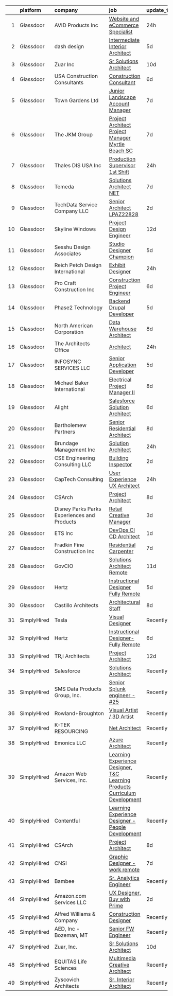 

|    | platform    | company                                      | job                                                                                                                                                                                                                                                                                                                                                                                                                                                                                                                                                                                                                                                                                                                                                                                                                                                                                                                                                  | update_time   | location             |
|---:|:------------|:---------------------------------------------|:-----------------------------------------------------------------------------------------------------------------------------------------------------------------------------------------------------------------------------------------------------------------------------------------------------------------------------------------------------------------------------------------------------------------------------------------------------------------------------------------------------------------------------------------------------------------------------------------------------------------------------------------------------------------------------------------------------------------------------------------------------------------------------------------------------------------------------------------------------------------------------------------------------------------------------------------------------|:--------------|:---------------------|
|  1 | Glassdoor   | AVID Products  Inc                           | [Website and eCommerce Specialist](https://www.glassdoor.com/partner/jobListing.htm?pos=125&ao=1110586&s=58&guid=00000181fb807caa820918ddd85c02cd&src=GD_JOB_AD&t=SR&vt=w&ea=1&cs=1_cf622229&cb=1657781911180&jobListingId=1008002815768&cpc=723ADC3DFE402989&jrtk=3-0-1g7to0v81grht801-1g7to0v8ig4er800-719350d7b8dc5ea2--6NYlbfkN0BxkLIcfe0oqaYINownie861a0BJtkzmJW-WyGv8J0JYIhtfgDOowTGN1RAB1mYk2ocl1KxduNndikr5YNBBpMQr1Hb_kjxslSh3Oydw5aoycZtfQfCmNw-pS-w9_b-6_Lna33m4VNAW2vmcJywj-tlo3py-BCCHoW562dweFU3UKCXRfh7I27HpP3mRxRTMrXZzio6JByQdaydRkalSDORZko48KXqPtpT2aIhQkKiiZYjvQNsfpJ8OyFqUazVWPtaigM2Vkf3wKizVZlGUQdaDfiSCBjz7iAJa2MuKTWqVSxE4WNGg2o8fk6i99tCoSOVOalrQsdMbcjkc8x6YOegqBmpTdzztwCaSoDL7_FUzuc5JKM5L87dutft5CGGUOPTA8CjSb2oyZdEhXmhz4fDp558lcbseR8CU4DA95Oa95lSVFlFhMY6V3ePWIqgtbACH9wqXceoJm9ZurVRqtlM51CcXNssb7yKSZfoIntgv6Lgjyj8dxT3twLxYOtWB_I%3D)                                                                            | 24h           | Remote               |
|  2 | Glassdoor   | dash design                                  | [Intermediate Interior Architect](https://www.glassdoor.com/partner/jobListing.htm?pos=106&ao=1110586&s=58&guid=00000181fb807caa820918ddd85c02cd&src=GD_JOB_AD&t=SR&vt=w&ea=1&cs=1_617ab7f1&cb=1657781911178&jobListingId=1007993067557&cpc=C466624457DD16FC&jrtk=3-0-1g7to0v81grht801-1g7to0v8ig4er800-0082db6c89a012b2--6NYlbfkN0CtwOkgDuej6vPfWODMxjOIyNEohQmdYMppGq8y8dOpBpQU0a6GBGh4n4W5DPQJx0a7KC4WpXnBUye270YshI_aBbNI7ZUy7IYil7UX9UtG2Oq7sSVxGSv007K50Ry68tsaf7q38IN5NZWlTbGlXpQAG2evCZwD1BPzsAoTzwLzjVdgG7nPVgl8EXrK_lK4qKrHnmsQUJuw7W4mFvFxM3RjsJjMtoh_Kwp5UW3jqpyOkPeeJzRmZoIRxpoT549bUAo29ZJMWtwxSn8O-1IswHvIbXrNu0sxM2v6cd396FALvPvqOisKUolvNKO_jZcvRI8ipOiP7P-kRF9Ul4A00BNJhyYvnk3L_JHbWsW4zKFApfJQIdcfVdnGV9Y6NqvFdWMcrq6CqZnNxj9t_PXRKab3c6iROx-W-T-Z_A0iBtHD_0EQ6tltDHGwz8lv0MLGg_kan6JWO_OZc-gkOj0ctznovs4THMzCwZ49P1i3RXta2ueAxX7gCyyBzwfek5-TBVDfTMAXTBnH8BkJJH4WTE21)                                                           | 5d            | Long Island City, NY |
|  3 | Glassdoor   | Zuar  Inc                                    | [Sr Solutions Architect](https://www.glassdoor.com/partner/jobListing.htm?pos=112&ao=1110586&s=58&guid=00000181fb807caa820918ddd85c02cd&src=GD_JOB_AD&t=SR&vt=w&ea=1&cs=1_5e601268&cb=1657781911179&jobListingId=1007979717767&cpc=A356F292FF34F670&jrtk=3-0-1g7to0v81grht801-1g7to0v8ig4er800-26027f98ae2fe2ec--6NYlbfkN0AZiaPZyccuKjlre0e0RaBFeO48J0QExrO5hcuLctOVaIu_7Bvz8W8Uj9uVDP_Ge9XRUcrpyv0FVogkQ_lK-4ONOwfmkzud88MWUV6exsPHUQOSqNgQMYty6nq--qGXlcDZOwzTZ_BTPY6j6bzEM8_fl7fQW5ADFvmu69yw_sr8j0Q7WBm250hItitmd9b5wQFD2U7h0jBy_DoKmJmli4vd2OFZlh6vr8OpHn4HMv58_03N9-k041MUVhMjgO6ndbF2J9DL6ng7BvnKz73HYnAjNE7BH4K37FSU4RMZAv-1yQhHtgfXy3W-rNxkWdE32qKrmDrHfI2X3L_dkypb_hhb2-KzVuTjM7ZuqaU5kel5bgLmZpZvVFkE3jdrLTj2PodxFXOgdxdNx3Cq3lKWWpofMZIOxZ4EVLIH4E1sO68-dZXD_-_eSgEPtVcRDBb1s-IJ-bB8ayLlxW36ojM2jZWaUAhsrEb7fUQ_lyEMaT4-harhWUV8lNQsAK0Zb9vqKtvLVF0LDeLu6g%3D%3D)                                                                        | 10d           | Remote               |
|  4 | Glassdoor   | USA Construction Consultants                 | [Construction Consultant](https://www.glassdoor.com/partner/jobListing.htm?pos=116&ao=1110586&s=58&guid=00000181fb807caa820918ddd85c02cd&src=GD_JOB_AD&t=SR&vt=w&ea=1&cs=1_8bef2b08&cb=1657781911179&jobListingId=1007989859349&cpc=6E56E77887FF9985&jrtk=3-0-1g7to0v81grht801-1g7to0v8ig4er800-e9bc561fb70428d0--6NYlbfkN0Bi-g4OEguhQEx4pjzkmulzkFDPdVMQm6g82nLRMcVRUF4a9O8XX7bQ9gf7IXtlohmXlctRm-rD6fQF4C0BgqfG_863nbfBTErvDC_SXOiENmvAslrbKlvJWyx4CCnlc11fOhK2sH7Ata2H1hZiRtplGrWsn7Ik378QioRInmklIVlvVQFF8flILEC5Oe3jk67YF8ucadeiY1Np_ICSgShXwKHybm7JHXXmhqJznEGri1PAjS6CUtaT4ezTt-IQjfd1duOAY610ztEydb69czCGQ0umawSNx4kETmFNaOiA87ZcaEHkgXsxGsNov4PloOKh0DmTukq6bZxu-Gfdw3gnG9tYx-RwFqEYy4BDFurJibj-IxY3EjhJ7vcAZz7gClE_PM_rFd1q_RTKssiAumfPLx5QRhz-lY0j6fk_L61wRYh-E_di55k8PA9ornuCDYyPSChKi1-KDVd4020msTTaL9PdfMi1iwBxWw5FYUinCiefcSobmDuOzHGTnxAAAQmxbhD_pZ98gg%3D%3D)                                                                       | 6d            | Atlanta, GA          |
|  5 | Glassdoor   | Town   Gardens  Ltd                          | [Junior Landscape Account Manager](https://www.glassdoor.com/partner/jobListing.htm?pos=124&ao=1110586&s=58&guid=00000181fb807caa820918ddd85c02cd&src=GD_JOB_AD&t=SR&vt=w&ea=1&cs=1_70fa791f&cb=1657781911180&jobListingId=1007987204587&cpc=496C5EE6B32F83EE&jrtk=3-0-1g7to0v81grht801-1g7to0v8ig4er800-5fcea3f4d233570f--6NYlbfkN0DqW0-hTgkWGwYpK7eUj7Z7FoWYf8zugqSJvdz1tLOuZG6mU0B5mvSZExm9uBaGyQp3Qrsd4I-jJTMOIM2ljZzWmiExBkz8rHbdwlDxQC6-9WMgNFifIZD7uiajimeJUFaN4UThHaRvJu0fLAFanBtabqChKOweU84I6HOBWEA8OpnPTJ-wNtC5kpGWKJk95uWj1GXzXGrabhbJcvc9B3bXKIV-WVf0fRtg1oCUCXhbNIU5Sk9K7oEZVaOAD06TC9qpoxtNmM2OROvUMKdsPRCujXkvqp2MiKRzJAXc2WAGAIIBmCNEYFPimW_CfjyIp9whohDeK1V2L549nzXN02B6HwD9vvRG0WJ7xqZ4jqsm-gEkjSKrlGt2VB_m7EzhPiey1n90lzL32r_DxJuuGXyP8WZEpRQIn4oxVK-6-RDyPw1h6vtUg_YEF7ZUVxjF8TOXYSAdHbfZjIcG9vND6AM3ZmqSmIXPmnv1mcL1BY-uNS_E-lO1uOiZISNFBkbe8gqvUHl_yzqUXtVWF9qicdHu)                                                          | 7d            | Long Island City, NY |
|  6 | Glassdoor   | The JKM Group                                | [Project Architect   Project Manager Myrtle Beach  SC](https://www.glassdoor.com/partner/jobListing.htm?pos=118&ao=1110586&s=58&guid=00000181fb807caa820918ddd85c02cd&src=GD_JOB_AD&t=SR&vt=w&ea=1&cs=1_5d3ab7d4&cb=1657781911179&jobListingId=1007988225338&cpc=2F2C49D632A77FE0&jrtk=3-0-1g7to0v81grht801-1g7to0v8ig4er800-d9ce7e1b64a79f83--6NYlbfkN0CJeC8Vve01JSjedv3mcYUlxtrx_TMIgb1Oat71j-u4h46baCPybpSWKFTYrQGFLiOCEl__RymHd-0shptbCxu_7DADj8ik_uAy4YwRGFPF-IbE2yYF9xQxyVOBGgiJcTG_SMsdMYUlsAys5bShcFX1LszxlmZJSY2bMiokaFtAWSSPQKHqn5wVHtplj1y8eGmtopY0z5SBwNWUczfzyny32g7L8im8CTz5PweK2h5nYjwxXDxsLwWx86QVUb2S4HCpwUQ8jSrKiNA8CWwSG9zrkhXtbY-Blcgx2gyxBsSR7bK3gxq5728NhJG41p76KFmu-2K33uiR_JBgXz6WTC6RkXG2O3amB14Puuh4qqSBEHimvHYICfAJdyOfiTNt1WbLJG1aU5xsJ0cZwuWgRLMRx3wqzg6z3DqKoZkR3L2k1lYWdpPi63rrdO8uuf76rlj3rgaYyZ0mFHXfXlGLiB3IA78u33Ou1CeLh6GYRonRG6QVJDEDz8_YifjeRRgGVnXVsv7KVJ6SR-J9-YvYWaZU0bK2Bm6magecGOtWtTFgV_-bUg-UObPU)      | 7d            | Myrtle Beach, SC     |
|  7 | Glassdoor   | Thales DIS USA  Inc                          | [Production Supervisor   1st Shift](https://www.glassdoor.com/partner/jobListing.htm?pos=109&ao=1110586&s=58&guid=00000181fb807caa820918ddd85c02cd&src=GD_JOB_AD&t=SR&vt=w&cs=1_56e6feac&cb=1657781911177&jobListingId=1008003001354&cpc=7B914D47B0B0E7B2&jrtk=3-0-1g7to0v81grht801-1g7to0v8ig4er800-2fedf1763587c4a2--6NYlbfkN0BTko3NfY_jUuCJ7IvJvdhb3vTuwD8YmB6aPpYi6Jp-tj5JsAdvJMhm3y2D6jYwWNsajsXZQqbUDR98WcDGVm6Q25Wl9dBNcZ_c8WEuhuzBieoYMH94MObEL3sEZgnRGmu4TMMi7-ONn3BfIGD6w4wQ-wnTg5RjvqmXtCpYMyYC_BgzlRm4dUOrI-U7eQRfXIYE9_pvo8tlGpup0v3DKkelO86SFHrnXPUFLBFTv4iWmUJjSPx9kNHGkEAaY8oQZL7TL6plBULdiOxxXl8oTHHg4wOiAVMcMUT0Wd247nU8XAtEF10POGvd5tF3UcAVPF9etnewNeBg97G9UFdFv-tbUP7jKiMcTGVRX1mK2Sb-097jUmuQ-LnJvZpWr0SbPyB4PUQ68WAUMXBYBorALcFxbb9DImkIaca9zuHTMBrZ8N-0siF4kFyYfYlVCE3VBlAEPvcYZYaxU9RGiNbMtyuFJatBLn-Gc9v3Uy9z0kPPESdKdDMlArVV-1kKHLK1mz5XZSO_IA0aMOPSlHEf1m3x9dyiCwpqyHCOc9LiqOL_rRI7EnJ9Kj9XvVHb9Xe8rfM%3D)                | 24h           | North Kingstown, RI  |
|  8 | Glassdoor   | Temeda                                       | [Solutions Architect    NET](https://www.glassdoor.com/partner/jobListing.htm?pos=108&ao=1110586&s=58&guid=00000181fb807caa820918ddd85c02cd&src=GD_JOB_AD&t=SR&vt=w&ea=1&cs=1_1596ab26&cb=1657781911178&jobListingId=1007987820448&cpc=6BBECBC74F3AC36E&jrtk=3-0-1g7to0v81grht801-1g7to0v8ig4er800-771fb40b5152c388--6NYlbfkN0Cdyrb_-SYpjIsC7ShR4LTJruqxAexHI1Km_0W0EzpI0TW7AkFEGeTkcoZKWyN5dddhK1KxqVbfNdxlg8SxmcY2z-RPfajfUkz14DOfPB5WKsTSE-iFX8V7mUTVOt9jrREmr2If8kAJlNICLxcY7fymTrvVMhnIQ7ideTI8ipqA9ALxmFln2u5ZuXfCx7V5GHHUXnaL_fAs2UgSqDcZKliu1lQfEtb6CNHhcCJIs8wgnCDxxJdmfzYuIPhKsUdaiYTTCV6kAvPlFk-vclyeTdx1mfjiOp1ncs7Dm7YPKZjeLt9FMtwKXlGA_nELcaghOpNLXy5CM8r3eF1KfcgVb7UcHl1smHqmt1H_vU4a6OGo_6Tw7eLxZOXJJvKKRUp34V6kgB6Wmn3SJWSus1QpQpB3u3tZTQeQqekiBq3dZtshT8Sy1_F3J5_pftBHow3crLdKkfhNFmJAT4xujHS4xXqdqguZ8K3UlqR1MxHYTdoGzXLvtbaZTjCsc5ViKkLSTpQ%3D)                                                                                  | 7d            | Remote               |
|  9 | Glassdoor   | TechData Service Company  LLC                | [Senior Architect   LPAZ22828](https://www.glassdoor.com/partner/jobListing.htm?pos=104&ao=1110586&s=58&guid=00000181fb807caa820918ddd85c02cd&src=GD_JOB_AD&t=SR&vt=w&ea=1&cs=1_10149cf3&cb=1657781911177&jobListingId=1007998896128&cpc=A50357DDA226FF0F&jrtk=3-0-1g7to0v81grht801-1g7to0v8ig4er800-57217cc92b372a29--6NYlbfkN0BEhglf0MxXwZyGZJTqBpNnulBGde-Qc7wV3jmkCMUf0PswglgUlXVuWyNJQohqtqpwy8p5VYPSxxwnDL5cTsPcxsha07ktlFLoa04LlKRlg57QOmwxbgJm4cvnC7PYT6q4IP_Vt8kPBCw6SggxkkmwU8uQmxmc3w2k9Vn0oSL-wMeFb3KwgTIrFrYq0j7FEjl4oAbp51TVS8SzhsGzhf4I338LjGWL-jTR3VfcP00l6czJ3Wop6VRviQQPqmyJ9nmcYldX3-3TRlNMD2RATASEqkaZbsZS6tQyubHpdtr057X8higULzJNwBgWDsNJvMXnCFNjPkdqyZgEwo6r_TW1bocqbKCgYsyEGUNsZOBleBH-CdAvhro1OQ5Ki5GGIClQ2Ud_3xHOhHzihPSIZ1B2neTwQ3GS-tbC4IUj9MZZMBkIijLG086eFUBjqE-sajPQKVZ9BYBULS8QG07hIYgWlQ2d9LMSyUXTdU4DgBOt8oFLSilSzFWMUb7p-rRS-G_caZHJPDIj_A%3D%3D)                                                                  | 2d            | Gaithersburg, MD     |
| 10 | Glassdoor   | Skyline Windows                              | [Project Design Engineer](https://www.glassdoor.com/partner/jobListing.htm?pos=129&ao=1110586&s=58&guid=00000181fb807caa820918ddd85c02cd&src=GD_JOB_AD&t=SR&vt=w&ea=1&cs=1_d2104a69&cb=1657781911180&jobListingId=1007977295026&cpc=6945AE2F4B03E059&jrtk=3-0-1g7to0v81grht801-1g7to0v8ig4er800-86a86c39ee4a4e10--6NYlbfkN0BfDn9qzh86xzf4i-vqFgBzWj7dNiuZZYo8X3wbdUeoUDIp_z0aHJnMaCdXAK7HVEfikA2RCCYjACk-A4pcOxVhrqrhk3kIOmn0rlYOZHUi1jEz9D009FGAcEX-M-k2cwHm0Z1_qVxZJLQnwbR58cMMohMXRMkNSiqfuCtvezZ6h2FLYCLB3zBTuh1tEUG9WB4OdEmXOOWopQwT2Qc-uS_OPMcYBi5y8bdxxi8DCco39XxDEP_TlF_uRoZ9HUWnUq6076lD3DClco2ybIa0D3j0njbmO7Fh_e5x0QDB9Wyd5LvDrMXOGBK0tbhDOQ2f4Gs9rnZYeJoO1OHoDAPJJOVWxCGbRvxkhn8uNI08jjK9og3N4tYTbhiGOpm4Fe4fjQnocZe1h7wkOVwRxJdxMH1_XjyeW0uju64B_0sM6exLk9Tw0B_un4vbWhBCR7BsjTN9x6t1xUlTZyousAjgcXTgYNn0S-Nj8Yrc59Z8sPOToIgUPQsOMOl_r4t9mSiOlX5xQ2MEGKwl6Q%3D%3D)                                                                       | 12d           | Bronx, NY            |
| 11 | Glassdoor   | Sesshu Design Associates                     | [Studio Designer Champion](https://www.glassdoor.com/partner/jobListing.htm?pos=110&ao=1110586&s=58&guid=00000181fb807caa820918ddd85c02cd&src=GD_JOB_AD&t=SR&vt=w&ea=1&cs=1_53e936d7&cb=1657781911178&jobListingId=1007993175934&cpc=90E10D0C903B794B&jrtk=3-0-1g7to0v81grht801-1g7to0v8ig4er800-bfc58cddd5d29fd4--6NYlbfkN0AuAjYKnBHsdkcMxrD7ZJITXxV72vImVt5xOyKRJQecNHkeJhImC_lTPoO9l_3v0eIdXkHx13pzWWSF08MeeZEo2zeZyiCpsBD6xoLiXgAR9l_Ux6CS36-deMdCg19zKoUwYVncMXv3vDgaDEwxv1st7cwxowgPzSTcRbdP-_NNT8EzG3mjyckvyzIqyWOE4dYCsILREq0MMTyVe5Ht37ynjihrfzb1f3QneiE-G4DS0MdTUGuaJHhT0Y5jEuqsbIFT8YU2E9jhWZR66U2oy6DzFI-M71UTGfcG3TfnJU-BdiAsQ0HVH2ESsVE_sxI6jZp29bJs0xovm4eiqqg-l61JDP1vnlLf22wUflIDmxEKllmfCfjJTvYgy7f73GLtqVYm3RtsTpe6XO19cPHupkMOGYfJWF6shAIGZn-mHVXqDSlzUog2Orn_32M3YDh1n8yVDcIjbYIlmkbmY6rkX89IE8-VmbDP5EkSRcsQzW_1Yao97G-1fn50VoiK6ii_sRVWfqz9FPCiWQ%3D%3D)                                                                      | 5d            | Scottsdale, AZ       |
| 12 | Glassdoor   | Reich Petch Design International             | [Exhibit Designer](https://www.glassdoor.com/partner/jobListing.htm?pos=113&ao=1110586&s=58&guid=00000181fb807caa820918ddd85c02cd&src=GD_JOB_AD&t=SR&vt=w&ea=1&cs=1_16da77f6&cb=1657781911178&jobListingId=1008002938812&cpc=82B3195DA92CAF92&jrtk=3-0-1g7to0v81grht801-1g7to0v8ig4er800-3b5b7d28d0157a80--6NYlbfkN0AzDkwE1E6nFtjvvvc7BqCxawePj4p5F5Tpa-icpHS7yI1-CjxT_KXQYOVUQT_0dY0vCULujJzTncjbwiIzoH-koxOr7zJXgvIxjTsITWJ3JeHuXqEz5NuacEMkK1_BWBvQFI2sdlgpm-v1MDJ1NMri5mPZccDd5YL8bESDpYGHhCBSuQ89nx4Ag7HlTKZBfma3hxin5gBrxAuQk9fzdZg1Vs_276fu3UfHNdyUbHja2hnIaWLKKPzzYpAOXnDV18aefse_eCPvm8xByrW9ToWSlcs_jgwtZxJ5NoHTAIF2jXXz2dXyi6cWtNf_w0YNRHR7dhiInjSyTXfHbT949Q9yyUpzStMHn5WUXOJbdO7y5ocaV-KPgG6S8s96YTEBVXdimMMpp80seeGzV2o8P9ICvYEG9D4Az-naVcHn8p1VOI07YdLWXSpkA2jTgB53iIvAx5kUHc7vyl5HME7BWxwsd2WTistta-QkCOvOKRHYg_ik7fLv-bfU9lqm0PAHjf0%3D)                                                                                            | 24h           | New York, NY         |
| 13 | Glassdoor   | Pro Craft Construction  Inc                  | [Construction Project Engineer](https://www.glassdoor.com/partner/jobListing.htm?pos=127&ao=1110586&s=58&guid=00000181fb807caa820918ddd85c02cd&src=GD_JOB_AD&t=SR&vt=w&ea=1&cs=1_e4ccc7dc&cb=1657781911180&jobListingId=1007990799636&cpc=9C938E8DE9AD6C02&jrtk=3-0-1g7to0v81grht801-1g7to0v8ig4er800-3646526edc101abc--6NYlbfkN0BuH-qGKQ6sW45td2cUvyg-nGqyNPv0Bwv4P0iQMr4rctbOJ20fL86lI1tbkliwjF7gvkwrXk9PLLO4-Vm0fatD1yJW28uz7BRoT6-MFXIaIjNmnytTdllReb9sOXG5NYpkFPp4APVqsiiDlQwm-1zPCvxSaLOlHYV7skIMLW8oiM7UDN9INYLYbw-PLxnVVgOXuaKOtZqjDlpKkYFYi_hOsDxwjIZKhE82UIa2hTI6KLbeCyVm2nXNFaZM4UsVnn7SE2ue45RSHZHY9MkDrF2rGJ17IKiw_BneVeNVrt823tl5ZD8Q8V9mRfj5YKCMmh9a8aYeZNCSE4qKOst9C-m7Zktg3uRp8d1y1Gr-iQJGc6hsJPvHPgiXQviphsF9xQhfR6mnrTXbSO6VBsRUx8q-E7PkAppf7BBJmv3OAt2fuA9j65vWuMpOrazd1xpoA0SkRv_Us3sjLzJ5_D0RSB_z4Km4KLR3vZVWZu2CHr7YfEflVq8tvKHyxbrXg9H9nadjW6HzhpNcqmQpGww8j-iy)                                                             | 6d            | San Fernando, CA     |
| 14 | Glassdoor   | Phase2 Technology                            | [Backend Drupal Developer](https://www.glassdoor.com/partner/jobListing.htm?pos=120&ao=1110586&s=58&guid=00000181fb807caa820918ddd85c02cd&src=GD_JOB_AD&t=SR&vt=w&ea=1&cs=1_4702913c&cb=1657781911180&jobListingId=1007993224952&cpc=A938E184CF850189&jrtk=3-0-1g7to0v81grht801-1g7to0v8ig4er800-3d37e1c5d2e8ef37--6NYlbfkN0D5EoDI19pzLD_ZoAvoqM1-O9qeTV9KvYbDAr1-bMzVcZcpAIqXFAz3IAckowdknD-cNvKT3dG5e3B9UhnzZ-Vly5TmQAUG2eT4UFLJBbWVt6D19g2gg4QqReQnz_vIEOTmqDPH-BxUu5Go1oEDVD84EfPLG_zzMHxSMV1Tg7AwNvIHMx40_9K-oMXTEtqt-uFsiIkuQfiA4PX66JQvvqhtc3S_TvsOvimOxk7IFt0Fk0zvLol1Y_sbQucKnPg0hkoDBwQ0ou8G9Gho8ZbkjBLA-0zGi71V0_KopDXxZrr01YMqgSh9mKqXoeEXfMMK4FCuk6T9QBUPM_u_-8MHgpVwPr1Ea0J6rdF74GeJj5cySVG6-KGAM6a9j5Zg3n3BBxYR5fZN_no79hg0e0m8lhCpPouSurzj7myGbmzhd84K4bz5-_V7xHJ86chB4PczeI3aBrGKMTAbHusfe9YQjax83PO_VnBsR2Tn8L960rV2EoeosANSxlBmFTACcWyPUlvhzlXoNDjpfA%3D%3D)                                                                      | 5d            | Remote               |
| 15 | Glassdoor   | North American Corporation                   | [Data Warehouse Architect](https://www.glassdoor.com/partner/jobListing.htm?pos=103&ao=1110586&s=58&guid=00000181fb807caa820918ddd85c02cd&src=GD_JOB_AD&t=SR&vt=w&cs=1_3ad0b11e&cb=1657781911177&jobListingId=1007985097419&cpc=4DA4340F30B8AE44&jrtk=3-0-1g7to0v81grht801-1g7to0v8ig4er800-7f19b72a7f483aa5--6NYlbfkN0BemWarZCdMf7PVooDCqCX-w2c4Jtra2MeeYB_WLowEpZCyOj-eej4_B7bBSPyRJ2AfL_qUmuIRlaF7jb2VJvRC899xSK1XkMjtlRxiAqEVf6E5447ALpV6pQkhWKmsM-mtzavNcdXozbzBdCmYFvVbD3U90sKIAdEcZx2lcueMOy4e2rfITVQBNlMXlriS7K-B7L5iV4T9egI7uPTRXdzN4aoXFHxC_UIu1O7jke16T_9b5jzxZjR4l_dizq9jCfmm1y_A3OQJX-_MiyAKKBBVXSUMIM83b7btMrbzQD1mFraEPxzgqLtt7QP0RUVX5t8mbrf6aMEgijaAHTIAAcLfKvTgm2VM5tSQrmBeFfxElxHApHdnwXbfMIafwPawsUV1sif_QCVsUso9KTM3b2DbSaULzjC-_7f1D-6-_OzIrOJa-FqXsxFsV-gqQZIAPq-OCPP5x-ARm7BGn4xPYPpEiHouOPd5KncX60gpw8coV75ZzBYFybk-0xCWy23HX0YsqXtqmdbftPHmSUw4ZPX7rl6o8l7_JubxGi_yT0EmyKhq_V3-NX0I-vKt-ysQ_98%3D)                         | 8d            | San Diego, CA        |
| 16 | Glassdoor   | The Architects Office                        | [Architect](https://www.glassdoor.com/partner/jobListing.htm?pos=114&ao=1110586&s=58&guid=00000181fb807caa820918ddd85c02cd&src=GD_JOB_AD&t=SR&vt=w&ea=1&cs=1_7859ff7e&cb=1657781911179&jobListingId=1008002729480&cpc=AC285F3A3ECA6BB0&jrtk=3-0-1g7to0v81grht801-1g7to0v8ig4er800-f1dda27ba3c1cc75--6NYlbfkN0CMAjIZiuNkZieelvDWmU8uZNthuAKSu_eJ-FL8ywbp2CXUUqSScE2qT5vy6Cv4mUhU-d6zdR_AtMWvtRmPgLfrl3w38NlI9AfwLCv69PJc2aL6bAWUlcLqlwixo_RgY8cIJ4VvL3dEZdse2vQ0phgCK6TNN0yZkNiXr0jplOAi-YTA7egnLk8_iYtQvXEdXJEyQWBaN90pv8gqgoY4RHUOFqFKLmjugYKDka-DPApqm-xP9h1_QeHQhJoMCaoxFT82T-sVPUdnwUZtbnTLJ70l6YPz0ccNfqds8oopqWAJe-1n_uEW0pnfUQ-IQUFc9Haj1NwfWvlT4WZtg-1DGG6b1xG_EwLzFKyE8ySu9MWrzn8T1XoyndZKArzbNq0sqspO9wNhpFP3AH64KZkONeqYuOEABTxhACFlRbZGGbY8PP2JzEL3Rz4jFB5yCdwmtUG3x5E88_q7YbVzo6Af0-KUJ7DT9ITS0zbc3v0gz0PBwhZJspnVoEIeucxQzkYl-LA%3D)                                                                                                   | 24h           | California           |
| 17 | Glassdoor   | INFOSYNC SERVICES LLC                        | [Senior Application Developer](https://www.glassdoor.com/partner/jobListing.htm?pos=119&ao=1110586&s=58&guid=00000181fb807caa820918ddd85c02cd&src=GD_JOB_AD&t=SR&vt=w&ea=1&cs=1_9ee8a508&cb=1657781911180&jobListingId=1007993265272&cpc=5A6BA339226A12EC&jrtk=3-0-1g7to0v81grht801-1g7to0v8ig4er800-5daf754a70bb4ea4--6NYlbfkN0CVihN_jVhiDDyTCyclgmdQdSoBBK9z_exwqgG1pI-aq3K1LRYGA_-hfk8b57I7pB5B8CAnljEB6QibkOFxfSDbNZHG30LiYAG4fU24GfLcQ5Qy9ZEP3veXdWodcbFdAo7FqS_WS4nZ5cZ3meTfx1WSla-UH_hWrHq4gdgLl3371d9-C_ho5u3ytg2dNQeT70B4ue4Imp4t6LEIvVC__K_OEXweAdMsbn2EwWnjnqV2AAqSq_QyAj_2_3NRa5b-XdhxO1DN0v1RYPAecG7yn66GfKKhlWL0IipGluC_s9egUvMc6WI5YZpuhSc5xTCY2Y87BN8jqv4vc8MVeS_ljdDvebLGpCIpAYqmHpI0F-MXAAPGmgjS1O-bRaKI9kBuWl1srDRN3Odg9s1RVyqBPL_PjytvcrUyA_f-hR3fPgK6HRX_iIZXlT6_B2QoitkI0awCe5KRJVgivmudSKz0uZSzsfn6na8T57D041w7Vt8YRDhow9huhy7B1vorsNZqG6NB4IBqODbMqw%3D%3D)                                                                  | 5d            | Remote               |
| 18 | Glassdoor   | Michael Baker International                  | [Electrical Project Manager II](https://www.glassdoor.com/partner/jobListing.htm?pos=130&ao=1110586&s=58&guid=00000181fb807caa820918ddd85c02cd&src=GD_JOB_AD&t=SR&vt=w&cs=1_cfa23559&cb=1657781911180&jobListingId=1007984042785&cpc=F5E96E35A1725171&jrtk=3-0-1g7to0v81grht801-1g7to0v8ig4er800-f60e237c13ab46bc--6NYlbfkN0Bw6-PCJRpRXGAWvRKjRGO12LLkIPLF8Mel29qcmNmjc051Zg1Fu4MVlztxQQQgvSMjN7zcAyX27oiSxHMSuTuzuYCUUWSRDSnKAB0ZShR_P5tcuVqDwiOX6hp-yIBwiQdk6dwoqMTBX3cvmAkc4-G0ls-b5nqI9zd3LyTCaPeCp6BlaVxwM1IsgZubrlsztdvIAf9Howd1i7q_MELaOI1uuJ-pk-L7vbHM-RbGCzgwlzHOVFfQZ8srrE4Zunx7aZ5PCeFoHyM3cv12DGz4oIaJq8KUIQqB2C7HDsPoaiIuvtwTwWpI0xluXQu1p9YmDvWYJreVAkK4QO8RF2BBbmcaAqUoyZVLYFhruk9GloygYBR6nEtBdjwD06Fd7w1Qm8Y6HxlkQoL2t8L2VR1jQgS6H7e2dWBveq0tAuqmIfd2Xt-cJiC50A5pWsV1pwjzb2QHzn4RGCBgi-KPDcXZBSBlWneXlBHX8GR_iIZ1YJaGsAgOFwRHALq-WUURnM8DPxpZLfurLuWlinOMLMx2JIUe)                                                                  | 8d            | Linthicum, MD        |
| 19 | Glassdoor   | Alight                                       | [Salesforce Solution Architect](https://www.glassdoor.com/partner/jobListing.htm?pos=111&ao=1110586&s=58&guid=00000181fb807caa820918ddd85c02cd&src=GD_JOB_AD&t=SR&vt=w&ea=1&cs=1_894f321e&cb=1657781911178&jobListingId=1007990319513&cpc=AE9F6614D4EC1B58&jrtk=3-0-1g7to0v81grht801-1g7to0v8ig4er800-338af5814bdc61e2--6NYlbfkN0DgNh-8EGvzBeeRPKo_9UvUfgRhw4jK9dXpINW8137PYSlUgHedLu6CK5MrAJOL6Byh5q3d7izzFD3-I2MSBKzpmj2fZ1IsgrDShgSPe0oLZx5aI9iAJcgBmwihwrOcufmUqtZK4L2UsO9BUsEyL3CZVyhECsZEAnQcT_dlMv7y-p_CFcXNvLJdMTwBDcLeqUijjLG776ol-6ytPLLVmYSmhI3GU8QwN1-lQ7uT5pq1uvh6kZ49j17Yecp-imerpvCj1MxXlhN-tfYbMZm6674kUncEYrQyI7wPiPH2cwNkQXrDkgZHWgfTVCptDlDtxKEi0qGlww6bXsrcL94tqxDh_Pwo9mdMiZHhnbMF0ArE059GGRzym4YnvvEhtUxDkioSNTg3ohHls36N78Eak53JMNp5mo4bTK7mrn-E7bzVTZ7ZC6fGkBw-ygq0g0ALREmLd1sshEdw-CGcc6G-lK1iZqzjjHmEFPbwS8Tpv2-FAMvo6HGXBxRHYumDNsRitSpn7N5-Lep-DQ%3D%3D)                                                                 | 6d            | Atlanta, GA          |
| 20 | Glassdoor   | Bartholemew   Partners                       | [Senior Residential Architect](https://www.glassdoor.com/partner/jobListing.htm?pos=101&ao=1110586&s=58&guid=00000181fb807caa820918ddd85c02cd&src=GD_JOB_AD&t=SR&vt=w&ea=1&cs=1_1ef31fc0&cb=1657781911177&jobListingId=1007985691802&cpc=CAAFD12A1CDBA879&jrtk=3-0-1g7to0v81grht801-1g7to0v8ig4er800-44dcc389cd6592d2--6NYlbfkN0A4hgeKHdLyHgzaskNEvl2xXMVaueUT71iJOYpLYISQUHyZh2WxViHTQeBD1oY_aJWsIau2s_9JY6eZa2QV7_PK8VMFowLvn0anpCWHuw_y8ZcL6cbg5_aReuTtIZvpXrtflAlvNuQUyp2z7ceKBwYWlAsATcJR8L609Tj5ehrDoYEQ3ZYaYEgI_f1p3tEPo2gu7nd5f6t1usH34oz6RNAOeRtp18sJzO2248Ake9GD3ujCd8aYPTGinzQx96il09ktrk92EKWQDOS7eHyZjGFnm12YKjqItlrNLhVFm-stHsBvNSAgBHVxHfKlLy7m_mI7bAw4fjzdxFeqqlqfaAnwof3Kx6phVPxbgHg7Yp9KcJaCFmd3iExK4asMriO-LP1nR0G8XteVjDGPSXPn3zDYmxIhlpUWOEw0TSQW06nN4fs0By440V5aeIav4bbvyxDk7AR1lWxvs5mHPp5ukjP2cD1kLEkXr2gEpvRDMc2UF6wS1JXo0a10s3lSZV9sUUTpIOa-Sa7efZn6DHfFhd3M)                                                              | 8d            | Palm Beach, FL       |
| 21 | Glassdoor   | Brundage Management Inc                      | [Solution Architect](https://www.glassdoor.com/partner/jobListing.htm?pos=117&ao=1110586&s=58&guid=00000181fb807caa820918ddd85c02cd&src=GD_JOB_AD&t=SR&vt=w&ea=1&cs=1_bc6a55be&cb=1657781911179&jobListingId=1008003192829&cpc=5C70DC7FEE0D01B1&jrtk=3-0-1g7to0v81grht801-1g7to0v8ig4er800-e65e5575b4017006--6NYlbfkN0AGfh-Lc_KsKUjNFLml7KyHwsWIuEkbqC5Cixjma0QALGkzqZQNZ7K3mfVsj10JcvuBaI1SCFrbkgPYTM-2GzUL7QXs50hIgGoCUqzLdzEIhNuq5rXueFwyIWnN3ingL0onarYBjSUv2GJZtiS8ttoEnnvWwTmRvSeaXQH3Xb2TTu2nej4L6Yzz2iFUQColYkaDXxyI8K3188FqtbN2YQFldVa_MUU9z_U2p-DRancDv3i1ftgdCbaplhOT5ryMnS3rL6dtYuzN_xHnB8gJawrLJZDSNkKldMCUdhSUdJKL9z5SAeZGdiuVI8Y3n-yFVd9HpGhlltmkjUsAcIRd3fUmyaSRA9_e4ZaCS3YCMxSw6MMAZzfKSTTGaHfcVKD9O0ah4bL1wNTrlHp6UXYssW11SvURd7kq2rQgOuqKwUnk5HE32aNy2Xf08Fg7UP6fFNMZQ2tsN5qGMfybC27_f8uDmJxZ63ypmvm9Xp-yMSR_fNU3QG1Q4a5sEssd2GDHgtEM03bGVEgXrPsYxnPsCT7at1M9Hw6v_QG1C-hqf6_Vxzxgup3n8DeWW8JOL3MkHsOUja_vW7erUfxi8ozEoIIV)        | 24h           | Remote               |
| 22 | Glassdoor   | CSE Engineering   Consulting  LLC            | [Building Inspector](https://www.glassdoor.com/partner/jobListing.htm?pos=121&ao=1110586&s=58&guid=00000181fb807caa820918ddd85c02cd&src=GD_JOB_AD&t=SR&vt=w&ea=1&cs=1_b3e21924&cb=1657781911180&jobListingId=1007998216391&cpc=FAE5E775D180B2FB&jrtk=3-0-1g7to0v81grht801-1g7to0v8ig4er800-2cef226a18b3f7df--6NYlbfkN0DxECLE_zlA_vqTTIRfyw1pyAHBKFvYt-8WVOm9pHNNiWOjb4gQY3iNtzAKcJtoPe8ryZdQnA1bNr5PkJw6aX7SFdPtOdQxVNlKv_4CY6AuOK8NM_FkOzKpprnxBu6OJMpX29vr_7fiiMcFCkQjzHlAUVsjA3d_md22HZKiouUPKn0xxqjUdzTvYCQLzIO9yLAdgvTNV5WsdJQlG9pFaJS4IuK5iYeN0-0o2CMfNu4pO8lpzfxo0RZI-Yc_uZB7oHpPzUhuaSbPSC1RJIgTBLr2bscQK0wCNg8bZUK0UV3i1ohgCi6tOJF7fcB85L2x5TNN9ambWos4vLMv8F7idH143iPxIz51jUIUpoxoo01jEUhL5-57kbePi1IeIKXREuxrgNKNCFzgczUO4EHBWLFvU4koxCtJaSSkCQ9EveyXbsOH_smsVLoSYHCyTpTwFDbMZTtG_NojQaV8cdmO52oOZNOG-gE4XRtOiRLPrwC0c-gEkqUuvjV2gd_lNLrhtVY%3D)                                                                                          | 2d            | Ohio                 |
| 23 | Glassdoor   | CapTech Consulting                           | [User Experience  UX  Architect](https://www.glassdoor.com/partner/jobListing.htm?pos=122&ao=1110586&s=58&guid=00000181fb807caa820918ddd85c02cd&src=GD_JOB_AD&t=SR&vt=w&cs=1_9b81cea1&cb=1657781911179&jobListingId=1008003194140&cpc=ACBF47B84C432121&jrtk=3-0-1g7to0v81grht801-1g7to0v8ig4er800-ab871631f3012fbc--6NYlbfkN0C-mR1ZtwhmWgbpAGYrGeuq4xPR2KOBpZfnBAZtYXWyR2Wl0uz2dsV9v27IJMfe1_rD_vF3vTiYQOZu8b9JzVAvIbTTn_4Jb4ThH5DuZ_uZFr4XAMZvOOl8Xb9qowvyoYKvMRs5V4eZ0gAmAeERcJCkZbn6_Eb2KWMh4hFLXi47HnE7TlENjeP0yAB-8ST7iODXpSN9HfGKWT4tZ1LOu2T2n9Js-EVxHFiYh0QmuqKUjBJPJidTczAIANx5TWLvXyNkKpzapXx7LwTFiwIyvIg53gXB0YSp0YdIAdIg8VNOiSRDduZiRuy9itmx5WAZEcLtK_IImRiSBM2IkFLR_6m_Fs9MWYi52dJROYGqYFNQPqv3laNaLIITmoJhFUOD8ZY0pdK8mdJnnbUArfIo2k3BsByeJ3YS1h-omklDmpv1ocPBH41m_CakPPkHSn5d9fT0KNq4kLwRRWZZPZQrPawwJjOSchdhAe-P3yyWU1y1p2mZKaQsTDLK8zEi4Q7bAVCcvFZNONAlssyRWexNY85k8_oIUzOOn4cxWpkpxiP_Rx8YBKgIjvDbCd8XjYzE4k8tsF9yU8gGrkcDmCFXhy0R) | 24h           | Saint Paul, MN       |
| 24 | Glassdoor   | CSArch                                       | [Project Architect](https://www.glassdoor.com/partner/jobListing.htm?pos=102&ao=1110586&s=58&guid=00000181fb807caa820918ddd85c02cd&src=GD_JOB_AD&t=SR&vt=w&ea=1&cs=1_ed6ee984&cb=1657781911177&jobListingId=1007984603706&cpc=1B66FBD287AC93AA&jrtk=3-0-1g7to0v81grht801-1g7to0v8ig4er800-14697638a59adfa7--6NYlbfkN0AlCj4QmUBWLHpvB6xy33lgRKtBVWNC404jXAFbg1qKhaIOF94pzixrGj6AdOFWsQRAD6bA5RoL_2tITgF8p-jR6OshypMj51sP8y0NAKRetTMDLIp4_Limeg6ofBt2JM4SjJXe7nuvdGcAegrbXoYMLX5gTKU14b5TWTvWHNyhgytaHZiMB5ctAXqNQVXcsypceJsYSqFwFgm88ujRnmbWQNkud0nM4FYzUS2w7qC65r4LglMFoq6QIrAgaVsaWy-31UEURWVogZfYhLhS5qXy9LvoOkbJVUsbvJKmzpkcNqcjV4IbFz1ZToLZAZwTwAmYwBYzEaKpU9J5iCEmNXK68sgrcWKkRZe0GBtljvx_X4y5nJw4RBXqE4t46ptPYkEIxXEenr6nPEihsh1mi6ShovyLr-F-Wod7kwbyPDyHmyb7-SyJmS5OAQ1G3RlXSC42uzwQcCqUOi-7ut-_LrpfBYHFWcYCeoNtC1hfCJtaYFlbvQlwKFpFgBGvAlx2uNpbLPP2ASNZHw%3D%3D)                                                                             | 8d            | Albany, NY           |
| 25 | Glassdoor   | Disney Parks Parks  Experiences and Products | [Retail Creative Manager](https://www.glassdoor.com/partner/jobListing.htm?pos=126&ao=1110586&s=58&guid=00000181fb807caa820918ddd85c02cd&src=GD_JOB_AD&t=SR&vt=w&cs=1_3e75eede&cb=1657781911180&jobListingId=1007995812937&cpc=3DB599BF2F4828F0&jrtk=3-0-1g7to0v81grht801-1g7to0v8ig4er800-c544ffa2d1ab5f13--6NYlbfkN0DAFTyt7pbDCC2JPO79CSdi1dIb81yjczP5qsKcZIxgiRd1qisRd4re16D_VG3-wzUWs9OwoP3tNPiOeCz3B41ZXHrC2k5ZmlJ381VCMk88g-eoMIqJsTTha3ElHmK3vrY4BEmwe_-0XdToumohBe5tQpxQEiNBO9ZTtBJh-R9qYjkdfN-mHeuTVpticU_HlUAQbcJcIhA7Yvw6yBsavgmwXs3_-pbC0l1C0OzDDFRKhZ8BDuEr7_W6BZufNe1fgnJDlJ7d2kUzMo6WbQzU0sW9rvFU2JIT424X6vLl8FL2CC2vZ0UCfy6C5zUbPTMj1M3DGI6kbt4jdCMIt5-Wp9fV9d2KDOsAUPhaLWqR7YyCUc3E9b0yBkAN7e4mmiEpHBIUwbaubDILGHqxD8gfLyZtpuCPIIPrdaYyWI3qc2kyOtWhm6PIv8vjK6Q68buaZJywi0Y-WkIXpg%3D%3D)                                                                                                                                            | 3d            | Los Angeles, CA      |
| 26 | Glassdoor   | ETS  Inc                                     | [DevOps CI CD Architect](https://www.glassdoor.com/partner/jobListing.htm?pos=128&ao=1110586&s=58&guid=00000181fb807caa820918ddd85c02cd&src=GD_JOB_AD&t=SR&vt=w&ea=1&cs=1_f128266c&cb=1657781911180&jobListingId=1008000375482&cpc=9FE5D8D7282D4400&jrtk=3-0-1g7to0v81grht801-1g7to0v8ig4er800-37a3211aa903718d--6NYlbfkN0CdNy9g2aZANdx64tcJyvWC4Dh9hlXtf0GcMh6TvyMiE6AIPqQPqecK_sZn2J-LffjnMSbAE_P_bUFDEAaMunDn1pMUJCQSlLunbuEt46txfA4CWq9Ret6sXnYUgmQxCrfxe4ZDDasKL9-r_hOdEt9sQOn_pErPom0VxMxwOOEBCD0Ax_k7QheXyqQH49YrdTO_gPI3mX4e50lUKamEEu_Bs4Rh8Nzmx9zy_q0SuyCG_jmvWlYsJ6R3jVWs1nkG8XnYG3eFQEP2JdHOgqPHzz3n8SyFPpCKMRrGTyBZuOumVtMMzSv-khP1HTVZLfGIu6Fg5UID_vHNZ9odBHlLyIMf2JD1uvLLDYwXl-yk7ndLSGfV0DuKW7jaBf-NWMVcW93hhzXbmZQYHGLz5F0_lvnpsKU0vb7Qp4kxLDDiiQcWSQaQZ2Bj4Ak1kD9rfSjVoQmCJuHRnlBi2uhj7XV6nl4m70rGeAXnCZFeVisdhHGkGra2gLTIO3Bp_nU_Avwz6gHxhC0n3weE7hASkJlPN2Xf)                                                                    | 1d            | United States        |
| 27 | Glassdoor   | Fradkin Fine Construction  Inc               | [Residential Carpenter](https://www.glassdoor.com/partner/jobListing.htm?pos=107&ao=1110586&s=58&guid=00000181fb807caa820918ddd85c02cd&src=GD_JOB_AD&t=SR&vt=w&ea=1&cs=1_48dc1bfd&cb=1657781911178&jobListingId=1007988230530&cpc=18B3844E9622AA48&jrtk=3-0-1g7to0v81grht801-1g7to0v8ig4er800-0f584be2553b9949--6NYlbfkN0COrAALcScY0qSUbZ-GxjbfVlqQeb8O82D2HEMCINjva-bwwLDvMsbvgvtSli9tvw5RE5-XSlZOZPFIdqlsSkxtyrVo_vpWHeIv_wBxiT31aK7DSb-bgGdj5DkDriqnMzw5xOGrq1dLCflexnGz8gdSeMgNY47lWPJFci256vGo3s93Y2FC9jUt7xPF7Q6OYgxQFW0SVeNRsNHNgkMn1W4-sNo1uKntH_NZ5qVZvbZA03eBQso_LlfZLMv3p8tOUUXKIbRYhmMUGXHN0fLD6ND-d-1OHdx1fg1BmG7EGqF8N9WQj1w7UU7kXLeuKHdKBVabHqhlgMvT6D1prUe3w-P0yVfKCNamaX2I0enz0ID8qbKQ5s8CwSsmYk-jm9CGXaCOX0BrrEbnJvzh1c8c30zZkVLWa1kx_FrZErCl9f0ISz8nMZJFuz-WoW8Z2yH-z4InrA_yAHPiHOqbdL7tQmasWFeDOYfRHLSMoImAfI-ODB9zcAn1Olo7esUEDLXbZTU%3D)                                                                                       | 7d            | Bremerton, WA        |
| 28 | Glassdoor   | GovCIO                                       | [Solutions Architect  Remote ](https://www.glassdoor.com/partner/jobListing.htm?pos=115&ao=1110586&s=58&guid=00000181fb807caa820918ddd85c02cd&src=GD_JOB_AD&t=SR&vt=w&cs=1_6dc5d719&cb=1657781911178&jobListingId=1007978596400&cpc=4F748F1840550ABC&jrtk=3-0-1g7to0v81grht801-1g7to0v8ig4er800-266625566436227c--6NYlbfkN0A1nvzNsvV4qyCy1GhW1Freg0uBINZ7OaZ-2zU4Ex1TXTqzZBkkuwHUK3v8PptU9X9iQTNuyIg0bpV2hdJ_HK9odugz-Uf9Xb1efQWQldHvSQIv8-D5zEg7WnmXQ7sTio0xLDxsW1fZsjSG1sVP8A36w_aAPvjDC97qHWYAfTEDvPbqu1C3ELEftxdLFR8rgj3NYeiPCx2astxl1YYWVDH7jfJsuWjVl7vKz_8FupuJA-ybu54C0lepAt2atsKHMoQgDh3ZiZbvIIqzdk-PiBJJqOpzQu2xgzASVdncpfI6gV0IzCo91e-xHRY1yjqKzDhyUdpNbDCB2jqcyNH57l1oNngQwJWx-djSArdkxAo6OHF0jLm0OwEOOUl3glBED8h2V72OuNFSenE0FosaZ-ctPvc5OHW0YXkRm_LUQ3IYb_IHpUf5RSx-aWJastbCtbdhQg-sdNFlyx-EVi0Xv1ROPU3Wh5-sqqKQhCRTIN529lPssw_ZbcLVwXx1_VCS4R9Guller93lPQ%3D%3D)                                                                       | 11d           | Fairfax, VA          |
| 29 | Glassdoor   | Hertz                                        | [Instructional Designer  Fully Remote](https://www.glassdoor.com/partner/jobListing.htm?pos=123&ao=1110586&s=58&guid=00000181fb807caa820918ddd85c02cd&src=GD_JOB_AD&t=SR&vt=w&cs=1_52066860&cb=1657781911180&jobListingId=1007992438205&cpc=F41FEAB56D215062&jrtk=3-0-1g7to0v81grht801-1g7to0v8ig4er800-80753fbc72ca4922--6NYlbfkN0CY2bW1_UrvxrGosjvcoJFNB3pSLD1pqDJ9L6Rrokobn6ynFDR-KCNFnAqspA82EP7tXkIxuM9MN7E_t-3wbuPEwhXrg3MB6QLX3zY9_IkU3o8I2ckzPKSIdvctle29rLH9Qnhu7BfHaPvc13Bnpe5HGwM87m1wgnf3UQw_UBiMvOcFFM5ghzPGmHwg7PBVJ1q1ihhsEAuMr7Kacfw7N-TstwkT45UuFtTAPgiq_54nzd6J_QzjFKROa50c2H24QCscAypOTWJjaYZJTEbKXPt_ewBvb5odclrxoukAkRxOs9mSxu7CUFclQ3undA9mbqleTngSOfNgtPs9bE0u9o5YM0BhHwfs3YthWBHpmuoPsTBWg3ZFm5JverON4_zKXjB2gOzzcQXAs-GZOoUQ4oOO1Vz8tlg-jLICitWdtOBkiwtk_L9-8fptoVFigiD0PgN1BJ4Ha0zkaOnjJEhEphp4MaFUMogPLozi-XYZV1jg-NKmTID1F7tO)                                                                                           | 5d            | Estero, FL           |
| 30 | Glassdoor   | Castillo Architects                          | [Architectural Staff](https://www.glassdoor.com/partner/jobListing.htm?pos=105&ao=1110586&s=58&guid=00000181fb807caa820918ddd85c02cd&src=GD_JOB_AD&t=SR&vt=w&ea=1&cs=1_97b60cb6&cb=1657781911177&jobListingId=1007985259541&cpc=8701D5D89FDAD8A6&jrtk=3-0-1g7to0v81grht801-1g7to0v8ig4er800-3d1a8e69bc722d64--6NYlbfkN0BxkLIcfe0oqaYINownie861a0BJtkzmJW-WyGv8J0JYIhtfgDOowTGjrzcx9fBKsZmwTZqiVsuHAQ7sX7x0vUN9GFH842tdHyxzDDuHuIvzoArq7GGZHQ0QMR8W05oHEEEp6BYBvX2tR52xUdS3ZID_b0VQWIHZcOFgCHnmw51JgzfqksAP6Ee_89XgwOiZVuuAjWj9pr_0mswHbE2LdN6Kvnk1Gl8gilQW3g8SbGrZiuPbKRUxBHBn8yM93wyehk2vGLOrvlX_izdkUsaYFIzETQb21hm_gussMqsaxyyPX6l2i8Vc9e_SyxhDmCezQrvkpVgyCq7M0kWZrvc-Xq9zZmq1VA4DXyCzWf101G4kkKDLL-Q5AKUwEkM_RtRU7tgUVX7UPQwlrti_BSahF3SlABqINtS4kttylu00IM2bgS_wd3PdnWmX9EBqExEzlfkYh4PpAcWhGS9UIBzbdrI3BN2tzkjYuJ9tkGsuKqnnftEvFtIOxi7_kKXu22JkeU%3D)                                                                                         | 8d            | Denver, CO           |
| 31 | SimplyHired | Tesla                                        | [Visual Designer](https://www.simplyhired.com/job/8xa7SsHkWQizRBz7HRMgc0sut82wRjL2HB4GxCDCe5d307YkKcUF3g?q=visual+architect)                                                                                                                                                                                                                                                                                                                                                                                                                                                                                                                                                                                                                                                                                                                                                                                                                         | Recently      | Hawthorne, CA        |
| 32 | SimplyHired | Hertz                                        | [Instructional Designer- Fully Remote](https://www.simplyhired.com/job/HnkJBVI77SygRIq0ZfqPdn2x87-l3gP0jsQYT7pt7HbKbgXkXYbsdA?q=visual+architect)                                                                                                                                                                                                                                                                                                                                                                                                                                                                                                                                                                                                                                                                                                                                                                                                    | 6d            | Estero, FL           |
| 33 | SimplyHired | TR,i Architects                              | [Project Architect](https://www.simplyhired.com/job/PuxXBxUw4mi9MsEo2PSXZiDRV7_kPriYzwTCP1tdJG2E9m9NpMzhlA?q=visual+architect)                                                                                                                                                                                                                                                                                                                                                                                                                                                                                                                                                                                                                                                                                                                                                                                                                       | 12d           | St. Louis, MO        |
| 34 | SimplyHired | Salesforce                                   | [Solutions Architect](https://www.simplyhired.com/job/IecvKMy9y_NJ6TEj2QCO1Nv4YhyvSWB-hmBEd96KYRPKMX0AiZ5Cyg?q=visual+architect)                                                                                                                                                                                                                                                                                                                                                                                                                                                                                                                                                                                                                                                                                                                                                                                                                     | Recently      | Remote +10 locations |
| 35 | SimplyHired | SMS Data Products Group, Inc.                | [Senior Splunk engineer -#25](https://www.simplyhired.com/job/sx7NMuqms34xZNXpNhR7o_T_Zogn5d3TSFg5mvixF5C9hYK6Q9VJZA?q=visual+architect)                                                                                                                                                                                                                                                                                                                                                                                                                                                                                                                                                                                                                                                                                                                                                                                                             | Recently      | Montgomery, AL       |
| 36 | SimplyHired | Rowland+Broughton                            | [Visual Artist / 3D Artist](https://www.simplyhired.com/job/a6jc09FaT-WsTWRX4SZ9r250FnXzzVMgqyOB-q7qjxkVTn6ELeF_Pg?q=visual+architect)                                                                                                                                                                                                                                                                                                                                                                                                                                                                                                                                                                                                                                                                                                                                                                                                               | Recently      | Denver, CO           |
| 37 | SimplyHired | K-TEK RESOURCING                             | [Net Architect](https://www.simplyhired.com/job/1uPQilAX3V-479ff1scEi3qUbgvzFtHzO4sMIn54SywYJQnMJ_kr7w?q=visual+architect)                                                                                                                                                                                                                                                                                                                                                                                                                                                                                                                                                                                                                                                                                                                                                                                                                           | Recently      | Remote               |
| 38 | SimplyHired | Emonics LLC                                  | [Azure Architect](https://www.simplyhired.com/job/0SlsQLIOxCbYpYgGhV4xkeZMm21FeTUArnxXEDK89nasJpzpkfHCbA?q=visual+architect)                                                                                                                                                                                                                                                                                                                                                                                                                                                                                                                                                                                                                                                                                                                                                                                                                         | Recently      | Arlington, VA        |
| 39 | SimplyHired | Amazon Web Services, Inc.                    | [Learning Experience Designer, T&C Learning Products Curriculum Development](https://www.simplyhired.com/job/ZEEFGKOwTLx4aGKrerPq8FYK1uNTp8boal3xgaogIZafTOVGv3Asaw?q=visual+architect)                                                                                                                                                                                                                                                                                                                                                                                                                                                                                                                                                                                                                                                                                                                                                              | Recently      | Remote               |
| 40 | SimplyHired | Contentful                                   | [Learning Experience Designer - People Development](https://www.simplyhired.com/job/bsq-XNYGbOUlro8ofb_4tEciU5qx5PCGB_huWxBHX12AU9t8rJu7qQ?q=visual+architect)                                                                                                                                                                                                                                                                                                                                                                                                                                                                                                                                                                                                                                                                                                                                                                                       | Recently      | Denver, CO           |
| 41 | SimplyHired | CSArch                                       | [Project Architect](https://www.simplyhired.com/job/Ou-TLOV-15DuCsqz-Qqf_MZAUppF-3v_rNk9Yeb3ODfmhnzlC_Mkrw?q=visual+architect)                                                                                                                                                                                                                                                                                                                                                                                                                                                                                                                                                                                                                                                                                                                                                                                                                       | 8d            | Albany, NY           |
| 42 | SimplyHired | CNSI                                         | [Graphic Designer - work remote](https://www.simplyhired.com/job/aFUov4y_4y8w2feSI_9JfXKSnUZhdvNzicb1Wte17TcZ_CRVxnMM2w?q=visual+architect)                                                                                                                                                                                                                                                                                                                                                                                                                                                                                                                                                                                                                                                                                                                                                                                                          | 7d            | United States        |
| 43 | SimplyHired | Bambee                                       | [Sr. Analytics Engineer](https://www.simplyhired.com/job/ZZXhaUcM0LBlNJs4mwREP-vrcd3Aj71umRs6e1mRMMTe34b2atO5RA?q=visual+architect)                                                                                                                                                                                                                                                                                                                                                                                                                                                                                                                                                                                                                                                                                                                                                                                                                  | Recently      | Los Angeles, CA      |
| 44 | SimplyHired | Amazon.com Services LLC                      | [UX Designer, Buy with Prime](https://www.simplyhired.com/job/IicFPbyL3U34accl7LM4W-XT0rqFV_OzwZqeqXuQPYopkeq2gd9DIQ?q=visual+architect)                                                                                                                                                                                                                                                                                                                                                                                                                                                                                                                                                                                                                                                                                                                                                                                                             | 2d            | Remote +1 location   |
| 45 | SimplyHired | Alfred Williams & Company                    | [Construction Designer](https://www.simplyhired.com/job/WoRhtDbQOhNubS15VfOx8U9U6PT8vvSWWx3Or_0eUd2VnZ57jBwQww?q=visual+architect)                                                                                                                                                                                                                                                                                                                                                                                                                                                                                                                                                                                                                                                                                                                                                                                                                   | Recently      | Nashville, TN        |
| 46 | SimplyHired | AED, Inc - Bozeman, MT                       | [Senior FW Engineer](https://www.simplyhired.com/job/zINmUZXgScoXXgS_gyiF3t60esMGL8VWIM8nJ8Kv2CvxPHXAK-fHew?q=visual+architect)                                                                                                                                                                                                                                                                                                                                                                                                                                                                                                                                                                                                                                                                                                                                                                                                                      | Recently      | Bozeman, MT          |
| 47 | SimplyHired | Zuar, Inc.                                   | [Sr Solutions Architect](https://www.simplyhired.com/job/yqsWJYc8d3CN9Do817cld4SYpLXcM2cfj6Rl2PUHdrbG8TpiKFhW5A?q=visual+architect)                                                                                                                                                                                                                                                                                                                                                                                                                                                                                                                                                                                                                                                                                                                                                                                                                  | 10d           | Remote               |
| 48 | SimplyHired | EQUITAS Life Sciences                        | [Multimedia Creative Architect](https://www.simplyhired.com/job/ichTX3k1Ejo7tX1GyCNQsvRJKJYEbv4IqWgcjyZm74n5FB1102LY-Q?q=visual+architect)                                                                                                                                                                                                                                                                                                                                                                                                                                                                                                                                                                                                                                                                                                                                                                                                           | Recently      | Essex, VT            |
| 49 | SimplyHired | Zyscovich Architects                         | [Sr. Interior Architect](https://www.simplyhired.com/job/T7oet47aCOFHKQsEghPBtusux2cJdi0zmkul-G67QosaeOLXQtvx5Q?q=visual+architect)                                                                                                                                                                                                                                                                                                                                                                                                                                                                                                                                                                                                                                                                                                                                                                                                                  | Recently      | Miami, FL            |